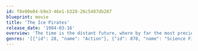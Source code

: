 ```yaml
---
id: f8e00e04-b9e3-46e1-b328-26c5487db287
blueprint: movie
title: 'The Ice Pirates'
release_date: '1984-03-16'
overview: 'The time is the distant future, where by far the most precious commodity in the galaxy is water. The last surviving water planet was somehow removed to the unreachable centre of the galaxy at the end of the galactic trade wars. The galaxy is ruled by an evil emperor (John Carradine) presiding over a trade oligarchy that controls all mining and sale of ice from asteroids and comets.'
genres: '[{"id": 28, "name": "Action"}, {"id": 878, "name": "Science Fiction"}, {"id": 35, "name": "Comedy"}]'
---
```

